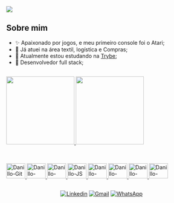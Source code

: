 <div>
  <img src="https://readme-typing-svg.herokuapp.com?color=F0F6FC&lines=Ol%C3%A1%2C+eu+sou+o+Daniilo%2C;Bem-vindo+ao+no+meu+GitHub!" />
</div>

<div>
  <div>
  </div>
  <div>
    <h2>Sobre mim</h2>
    <ul>
      <li>✨ Apaixonado por jogos, e meu primeiro console foi o Atari;</li>
      <li>🤔 Já atuei na área textil, logística e Compras;</li>
      <li>🌱 Atualmente estou estudando na <a href="https://www.betrybe.com/" target="_blank">Trybe</a>;</li>
      <li>🔭 Desenvolvedor full stack;</li>
    </ul>
  </div>
</div>

##

<div>
  <a href="https://github.com/danillogoncalves"/>
    <img height="180em" src="https://github-readme-stats.vercel.app/api?username=danillogoncalves&show_icons=true&theme=dark"/>
    <img height="180em" src="https://github-readme-stats.vercel.app/api/top-langs/?username=danillogoncalves&layout=compact&theme=dark"/>
</div>

##

<div><br/>
  <img alt="Danillo-Git" height="40px" width="50px" src="https://cdn.jsdelivr.net/gh/devicons/devicon/icons/git/git-original.svg" />
  <img alt="Danillo-HTML" height="40px" width="50px" src="https://cdn.jsdelivr.net/gh/devicons/devicon/icons/html5/html5-original.svg" />
  <img alt="Danillo-CSS" height="40px" width="50px" src="https://cdn.jsdelivr.net/gh/devicons/devicon/icons/css3/css3-original.svg" />
  <img alt="Danillo-JS" height="40px" width="50px" src="https://cdn.jsdelivr.net/gh/devicons/devicon/icons/javascript/javascript-original.svg" />
  <img alt="Danillo-React" height="40px" width="50px" src="https://cdn.jsdelivr.net/gh/devicons/devicon/icons/react/react-original.svg" />
  <img alt="Danillo-Redux" height="40px" width="50px" src="https://cdn.jsdelivr.net/gh/devicons/devicon/icons/redux/redux-original.svg" />
  <img alt="Danillo-Node.js" height="40px" width="50px" src="https://cdn.jsdelivr.net/gh/devicons/devicon/icons/nodejs/nodejs-original.svg" />
  <img alt="Danillo-MySQL" height="40px" width="50px" src="https://cdn.jsdelivr.net/gh/devicons/devicon/icons/mysql/mysql-original.svg" />
</div>

##

<div align="center">
  <a href="https://www.linkedin.com/in/danillo-gon%C3%A7alves-batista/" target="_blank" rel="external"><img src="https://img.shields.io/badge/LinkedIn-0077B5?style=for-the-badge&logo=linkedin&logoColor=white" alt="Linkedin" /></a>
  <a href="mailto:danillogoncalves001@gmail.com" target="_blank"><img src="https://img.shields.io/badge/Gmail-D14836?style=for-the-badge&logo=gmail&logoColor=white" alt="Gmail" /></a>
  <a href="https://wa.link/ummnsk"><img src="https://img.shields.io/badge/WhatsApp-25D366?style=for-the-badge&logo=whatsapp&logoColor=white" alt="WhatsApp" /></a>
</div>
